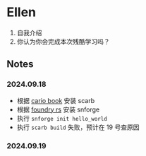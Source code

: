 # Ellen

1. 自我介绍
2. 你认为你会完成本次残酷学习吗？

## Notes

<!-- Content_START -->

### 2024.09.18
- 根据 [cario book](https://book.cairo-lang.org/ch01-01-installation.html) 安装 scarb
- 根据 [foundry rs](https://foundry-rs.github.io/starknet-foundry/getting-started/installation.html) 安装 snforge 
- 执行 `snforge init hello_world`
- 执行 `scarb build` 失败，预计在 19 号查原因

### 2024.09.19

<!-- Content_END -->
